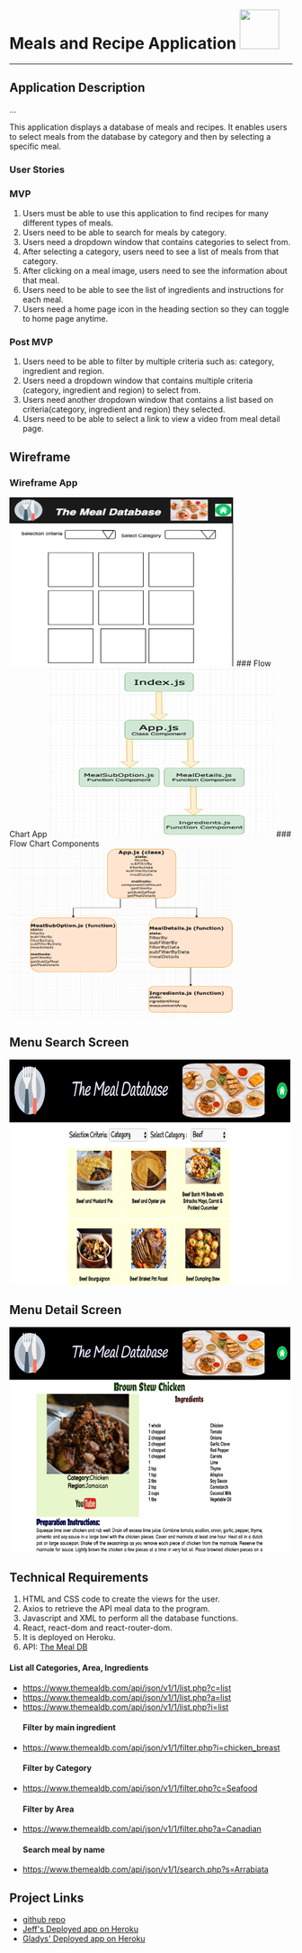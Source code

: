 # **Meals and Recipe Application** <img src="https://image.flaticon.com/icons/svg/608/608857.svg"  width="70" height="70" />
***

## Application Description
...

This application displays a database of meals and recipes. It enables users to select meals from the database by category and then by selecting a specific meal.

### User Stories
### MVP
1.  Users must be able to use this application to find recipes for many different types of meals.
2.  Users need to be able to search for meals by category.
3.  Users need a dropdown window that contains categories to select from.
4.  After selecting a category, users need to see a list of meals from that category. 
5.  After clicking on a meal image, users need to see the information about that meal.
6.  Users need to be able to see the list of ingredients and instructions for each meal.
7.  Users need a home page icon in the heading section so they can toggle to home page anytime.

### Post MVP
1. Users need to be able to filter by multiple criteria such as: category, ingredient and region.
2. Users need a dropdown window that contains multiple criteria (category, ingredient and region) to select from.
3. Users need another dropdown window that contains a list based on criteria(category, ingredient and region) they selected.
4. Users need to be able to select a link to view a video from meal detail page.

## Wireframe
### Wireframe App
 <img src="https://github.com/gcruz16/project3-meals/blob/master/planning/MealsDB_wireframe.png"  width="400" height="300" align-content="center"/>
### Flow Chart App
 <img src="https://github.com/gcruz16/project3-meals/blob/master/planning/MealsDB_FlowChartApp.png"  width="400" height="300" align-content="center"/>
### Flow Chart Components
<img src="https://github.com/gcruz16/project3-meals/blob/master/planning/FlowChartComponent.png"  width="400" height="300" align-content="center"/>

## Menu Search Screen
<img src="https://github.com/gcruz16/project3-meals/blob/master/public/MenuAppMain.png"  width="500" height="400" align-content="center"/>

## Menu Detail Screen
<img src="https://github.com/gcruz16/project3-meals/blob/master/public/MenuScreen.png"  width="500" height="400" align-content="center"/>

## Technical Requirements

1. HTML and CSS code to create the views for the user.
2. Axios to retrieve the API meal data to the program.
3. Javascript and XML to perform all the database functions.
4. React, react-dom and react-router-dom. 
5. It is deployed on Heroku.
6. API: [The Meal DB](https://www.themealdb.com/api.php) 
  #### List all Categories, Area, Ingredients
* https://www.themealdb.com/api/json/v1/1/list.php?c=list 
* https://www.themealdb.com/api/json/v1/1/list.php?a=list 
* https://www.themealdb.com/api/json/v1/1/list.php?i=list 
  #### Filter by main ingredient
* https://www.themealdb.com/api/json/v1/1/filter.php?i=chicken_breast
  #### Filter by Category
* https://www.themealdb.com/api/json/v1/1/filter.php?c=Seafood
  #### Filter by Area
* https://www.themealdb.com/api/json/v1/1/filter.php?a=Canadian
  #### Search meal by name
* https://www.themealdb.com/api/json/v1/1/search.php?s=Arrabiata


## Project Links
* [github repo](https://github.com/gcruz16/project3-meals)
* [Jeff's Deployed app on Heroku](https://jeffb-project3-meals.herokuapp.com/)
* [Gladys' Deployed app on Heroku](https://meals-app-project3.herokuapp.com/)


